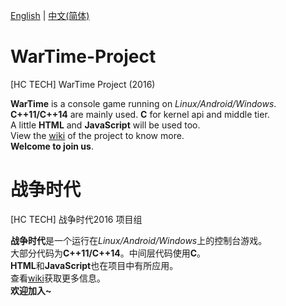 [English](https://github.com/Kiritow/WarTime-Project#wartime-project) | [中文(简体)](https://github.com/Kiritow/WarTime-Project#战争时代)  
# WarTime-Project  
[HC TECH] WarTime Project (2016)  

**WarTime** is a console game running on *Linux/Android/Windows*.  
**C++11/C++14** are mainly used. **C** for kernel api and middle tier.  
A little **HTML** and **JavaScript** will be used too.  
View the [wiki](https://github.com/Kiritow/WarTime-Project/wiki "Wiki of WarTime-Project") of the project to know more.  
**Welcome to join us**.

# 战争时代  
[HC TECH] 战争时代2016 项目组  

**战争时代**是一个运行在*Linux/Android/Windows*上的控制台游戏。  
大部分代码为**C++11/C++14**。中间层代码使用**C**。  
**HTML**和**JavaScript**也在项目中有所应用。  
查看[wiki](https://github.com/Kiritow/WarTime-Project/wiki "战争时代wiki")获取更多信息。  
**欢迎加入~**  
